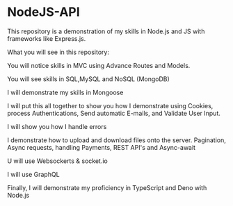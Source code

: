 # NodeJS-API
<p>This repository is a demonstration of my skills in Node.js and JS with frameworks like Express.js. </p>
<p>What you will see in this repository:</p>
<p>You will notice skills in MVC using Advance Routes and Models.</p>
<p>You will see skills in SQL,MySQL and NoSQL (MongoDB)</p>
<p>I will demonstrate my skills in Mongoose</p>
<p>I will put this all together to show you how I demonstrate using Cookies, process Authentications, Send automatic E-mails, and Validate User Input.</p>
<p>I will show you how I handle errors</p>
<p>I demonstrate how to upload and download files onto the server.  Pagination, Async requests, handling Payments, REST API's and Async-await</p>
<p>U will use Websockerts & socket.io</p>
<p>I will use GraphQL</p>
<p>Finally, I will demonstrate my proficiency in TypeScript and Deno with Node.js</p>

